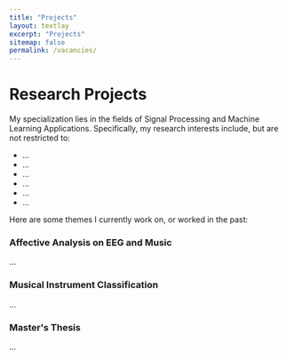 ```yaml
---
title: "Projects"
layout: textlay
excerpt: "Projects"
sitemap: false
permalink: /vacancies/
---
```


# Research Projects

My specialization lies in the fields of Signal Processing and Machine Learning Applications. Specifically, my research interests include, but are not restricted to:

* ...
* ...
* ...
* ...
* ...
* ...

Here are some themes I currently work on, or worked in the past:

### Affective Analysis on EEG and Music

...

### Musical Instrument Classification

...

### Master's Thesis

...
